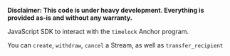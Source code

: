 **Disclaimer: This code is under heavy development. Everything is provided as-is and without any warranty.**

JavaScript SDK to interact with the `timelock` Anchor program.

You can `create`, `withdraw`, `cancel` a Stream, as well as `transfer_recipient`
